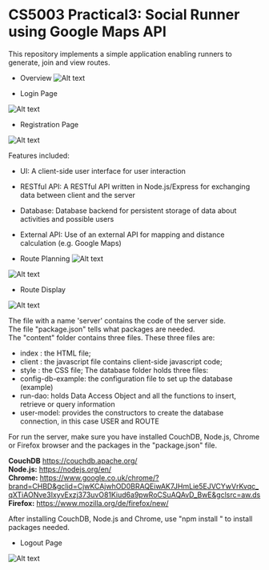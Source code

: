 # CS5003 Practical3: Social Runner using Google Maps API
This repository implements a simple application enabling runners to generate, join and view routes.<br>

* Overview 
![Alt text](screenshots/overview.png "Overview")

* Login Page

![Alt text](screenshots/welcome.png "Overview")

* Registration Page

![Alt text](screenshots/registration.png "Overview")

Features included:
* UI: A client-side user interface for user interaction
* RESTful API: A RESTful API written in Node.js/Express for exchanging data between client and the server
* Database: Database backend for persistent storage of data about activities and possible users
* External API: Use of an external API for mapping and distance calculation (e.g. Google Maps)

* Route Planning
![Alt text](screenshots/GoogleMaps.png "Overview")

![Alt text](screenshots/Information.png "Overview")

* Route Display

![Alt text](screenshots/Example.png "Overview")

The file with a name 'server' contains the code of the server side.<br>
The file "package.json" tells what packages are needed.<br>
The "content" folder contains three files. These three files are:<br>
* index : the HTML file;
* client : the javascript file contains client-side javascript code;
* style : the CSS file;
The database folder holds three files: <br>
* config-db-example: the configuration file to set up the database (example)
* run-dao: holds Data Access Object and all the functions to insert, retrieve or query information
* user-model: provides the constructors to create the database connection, in this case USER and ROUTE

For run the server, make sure you have installed CouchDB, Node.js, Chrome or Firefox browser and the packages in the "package.json" file.<br>

<b>CouchDB</b>
https://couchdb.apache.org/
<br>
<b>Node.js:</b>
https://nodejs.org/en/ 
<br>
<b>Chrome:</b>
https://www.google.co.uk/chrome/?brand=CHBD&gclid=CjwKCAjwhOD0BRAQEiwAK7JHmLie5EJVCYwVrKvqc_qXTiAONve3IxyvExzj373uvO81Kiud6a9pwRoCSuAQAvD_BwE&gclsrc=aw.ds
<br>
<b>Firefox:</b>
https://www.mozilla.org/de/firefox/new/

After installing CouchDB, Node.js and Chrome, use "npm install <package name>" to install packages needed.<br>


* Logout Page

![Alt text](screenshots/logout.png "Overview")













